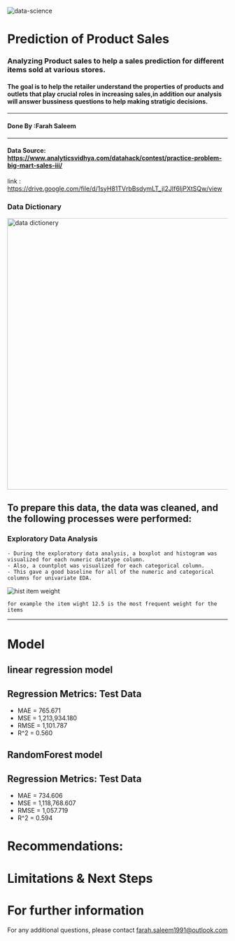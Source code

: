 ![data-science](https://github.com/user-attachments/assets/26c404eb-d74c-4685-be4f-760c81e44510)


# Prediction of Product Sales 




### Analyzing Product sales to help a sales prediction for different items sold at various stores.


#### The goal is to help the retailer understand the properties of products and outlets that play crucial roles in increasing sales,in addition our analysis will answer bussiness questions to help making stratigic decisions.

---

#### Done By :Farah Saleem

---
#### Data Source: https://www.analyticsvidhya.com/datahack/contest/practice-problem-big-mart-sales-iii/
link : https://drive.google.com/file/d/1syH81TVrbBsdymLT_jl2JIf6IjPXtSQw/view

### Data Dictionary
<img width="710" height="620" alt="data dictionery" src="https://github.com/user-attachments/assets/81a1ed5a-42cb-4252-bc4c-4b1b80aa921e" />

## To prepare this data, the data was cleaned, and the following processes were performed:

### Exploratory Data Analysis
    - During the exploratory data analysis, a boxplot and histogram was visualized for each numeric datatype column. 
    - Also, a countplot was visualized for each categorical column. 
    - This gave a good baseline for all of the numeric and categorical columns for univariate EDA.
    
   ![hist item weight](https://github.com/user-attachments/assets/489c2548-4500-46a1-b57e-a6d48b3ea12e)


    for example the item wight 12.5 is the most frequent weight for the items
---

# Model

## linear regression model
Regression Metrics: Test Data
------------------------------------------------------------
- MAE = 765.671
- MSE = 1,213,934.180
- RMSE = 1,101.787
- R^2 = 0.560
## RandomForest model
Regression Metrics: Test Data
------------------------------------------------------------
- MAE = 734.606
- MSE = 1,118,768.607
- RMSE = 1,057.719
- R^2 = 0.594

# Recommendations:



# Limitations & Next Steps

# For further information
For any additional questions, please contact farah.saleem1991@outlook.com
